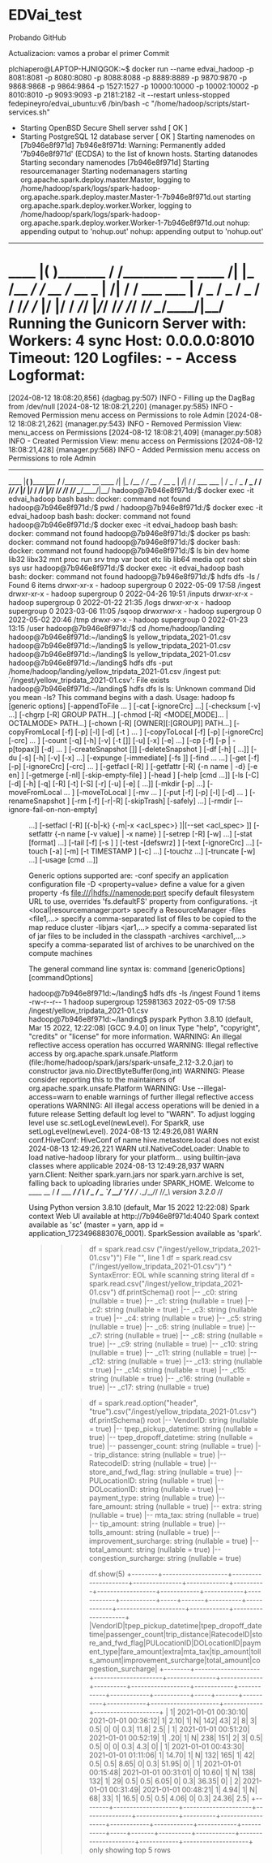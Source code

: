 # EDVai_test
Probando GitHub

Actualizacion: vamos a probar el primer Commit

plchiapero@LAPTOP-HJNIQGOK:~$ docker run --name edvai_hadoop -p 8081:8081 -p 8080:8080 -p 8088:8088 -p 8889:8889 -p 9870:9870 -p 9868:9868 -p 9864:9864 -p 1527:1527 -p 10000:10000 -p 10002:10002 -p 8010:8010 -p 9093:9093 -p 2181:2182 -it --restart unless-stopped fedepineyro/edvai_ubuntu:v6 /bin/bash -c "/home/hadoop/scripts/start-services.sh"
 * Starting OpenBSD Secure Shell server sshd                                                                     [ OK ]
 * Starting PostgreSQL 12 database server                                                                        [ OK ]
Starting namenodes on [7b946e8f971d]
7b946e8f971d: Warning: Permanently added '7b946e8f971d' (ECDSA) to the list of known hosts.
Starting datanodes
Starting secondary namenodes [7b946e8f971d]
Starting resourcemanager
Starting nodemanagers
starting org.apache.spark.deploy.master.Master, logging to /home/hadoop/spark/logs/spark-hadoop-org.apache.spark.deploy.master.Master-1-7b946e8f971d.out
starting org.apache.spark.deploy.worker.Worker, logging to /home/hadoop/spark/logs/spark-hadoop-org.apache.spark.deploy.worker.Worker-1-7b946e8f971d.out
nohup: appending output to 'nohup.out'
nohup: appending output to 'nohup.out'
  ____________       _____________
 ____    |__( )_________  __/__  /________      __
____  /| |_  /__  ___/_  /_ __  /_  __ \_ | /| / /
___  ___ |  / _  /   _  __/ _  / / /_/ /_ |/ |/ /
 _/_/  |_/_/  /_/    /_/    /_/  \____/____/|__/
Running the Gunicorn Server with:
Workers: 4 sync
Host: 0.0.0.0:8010
Timeout: 120
Logfiles: - -
Access Logformat:
=================================================================
[2024-08-12 18:08:20,856] {dagbag.py:507} INFO - Filling up the DagBag from /dev/null
[2024-08-12 18:08:21,220] {manager.py:585} INFO - Removed Permission menu access on Permissions to role Admin
[2024-08-12 18:08:21,262] {manager.py:543} INFO - Removed Permission View: menu_access on Permissions
[2024-08-12 18:08:21,409] {manager.py:508} INFO - Created Permission View: menu access on Permissions
[2024-08-12 18:08:21,428] {manager.py:568} INFO - Added Permission menu access on Permissions to role Admin
  ____________       _____________
 ____    |__( )_________  __/__  /________      __
____  /| |_  /__  ___/_  /_ __  /_  __ \_ | /| / /
___  ___ |  / _  /   _  __/ _  / / /_/ /_ |/ |/ /
 _/_/  |_/_/  /_/    /_/    /_/  \____/____/|__/
hadoop@7b946e8f971d:/$ docker exec -it edvai_hadoop bash
bash: docker: command not found
hadoop@7b946e8f971d:/$ pwd
/
hadoop@7b946e8f971d:/$ docker exec -it edvai_hadoop bash
bash: docker: command not found
hadoop@7b946e8f971d:/$ docker exec -it edvai_hadoop bash
bash: docker: command not found
hadoop@7b946e8f971d:/$ docker ps
bash: docker: command not found
hadoop@7b946e8f971d:/$ docker
bash: docker: command not found
hadoop@7b946e8f971d:/$ ls
bin   dev  home  lib32  libx32  mnt  proc  run   srv  tmp  var
boot  etc  lib   lib64  media   opt  root  sbin  sys  usr
hadoop@7b946e8f971d:/$ docker exec -it edvai_hadoop bash
bash: docker: command not found
hadoop@7b946e8f971d:/$ hdfs dfs -ls /
Found 6 items
drwxr-xr-x   - hadoop supergroup          0 2022-05-09 17:58 /ingest
drwxr-xr-x   - hadoop supergroup          0 2022-04-26 19:51 /inputs
drwxr-xr-x   - hadoop supergroup          0 2022-01-22 21:35 /logs
drwxr-xr-x   - hadoop supergroup          0 2023-03-06 11:05 /sqoop
drwxrwxr-x   - hadoop supergroup          0 2022-05-02 20:46 /tmp
drwxr-xr-x   - hadoop supergroup          0 2022-01-23 13:15 /user
hadoop@7b946e8f971d:/$ cd /home/hadoop/landing
hadoop@7b946e8f971d:~/landing$ ls
yellow_tripdata_2021-01.csv
hadoop@7b946e8f971d:~/landing$ ls
yellow_tripdata_2021-01.csv
hadoop@7b946e8f971d:~/landing$ ls
yellow_tripdata_2021-01.csv
hadoop@7b946e8f971d:~/landing$ hdfs dfs -put /home/hadoop/landing/yellow_tripdata_2021-01.csv /ingest
put: `/ingest/yellow_tripdata_2021-01.csv': File exists
hadoop@7b946e8f971d:~/landing$ hdfs dfs ls
ls: Unknown command
Did you mean -ls?  This command begins with a dash.
Usage: hadoop fs [generic options]
        [-appendToFile <localsrc> ... <dst>]
        [-cat [-ignoreCrc] <src> ...]
        [-checksum [-v] <src> ...]
        [-chgrp [-R] GROUP PATH...]
        [-chmod [-R] <MODE[,MODE]... | OCTALMODE> PATH...]
        [-chown [-R] [OWNER][:[GROUP]] PATH...]
        [-copyFromLocal [-f] [-p] [-l] [-d] [-t <thread count>] <localsrc> ... <dst>]
        [-copyToLocal [-f] [-p] [-ignoreCrc] [-crc] <src> ... <localdst>]
        [-count [-q] [-h] [-v] [-t [<storage type>]] [-u] [-x] [-e] <path> ...]
        [-cp [-f] [-p | -p[topax]] [-d] <src> ... <dst>]
        [-createSnapshot <snapshotDir> [<snapshotName>]]
        [-deleteSnapshot <snapshotDir> <snapshotName>]
        [-df [-h] [<path> ...]]
        [-du [-s] [-h] [-v] [-x] <path> ...]
        [-expunge [-immediate] [-fs <path>]]
        [-find <path> ... <expression> ...]
        [-get [-f] [-p] [-ignoreCrc] [-crc] <src> ... <localdst>]
        [-getfacl [-R] <path>]
        [-getfattr [-R] {-n name | -d} [-e en] <path>]
        [-getmerge [-nl] [-skip-empty-file] <src> <localdst>]
        [-head <file>]
        [-help [cmd ...]]
        [-ls [-C] [-d] [-h] [-q] [-R] [-t] [-S] [-r] [-u] [-e] [<path> ...]]
        [-mkdir [-p] <path> ...]
        [-moveFromLocal <localsrc> ... <dst>]
        [-moveToLocal <src> <localdst>]
        [-mv <src> ... <dst>]
        [-put [-f] [-p] [-l] [-d] <localsrc> ... <dst>]
        [-renameSnapshot <snapshotDir> <oldName> <newName>]
        [-rm [-f] [-r|-R] [-skipTrash] [-safely] <src> ...]
        [-rmdir [--ignore-fail-on-non-empty] <dir> ...]
        [-setfacl [-R] [{-b|-k} {-m|-x <acl_spec>} <path>]|[--set <acl_spec> <path>]]
        [-setfattr {-n name [-v value] | -x name} <path>]
        [-setrep [-R] [-w] <rep> <path> ...]
        [-stat [format] <path> ...]
        [-tail [-f] [-s <sleep interval>] <file>]
        [-test -[defswrz] <path>]
        [-text [-ignoreCrc] <src> ...]
        [-touch [-a] [-m] [-t TIMESTAMP ] [-c] <path> ...]
        [-touchz <path> ...]
        [-truncate [-w] <length> <path> ...]
        [-usage [cmd ...]]

Generic options supported are:
-conf <configuration file>        specify an application configuration file
-D <property=value>               define a value for a given property
-fs <file:///|hdfs://namenode:port> specify default filesystem URL to use, overrides 'fs.defaultFS' property from configurations.
-jt <local|resourcemanager:port>  specify a ResourceManager
-files <file1,...>                specify a comma-separated list of files to be copied to the map reduce cluster
-libjars <jar1,...>               specify a comma-separated list of jar files to be included in the classpath
-archives <archive1,...>          specify a comma-separated list of archives to be unarchived on the compute machines

The general command line syntax is:
command [genericOptions] [commandOptions]

hadoop@7b946e8f971d:~/landing$ hdfs dfs -ls /ingest
Found 1 items
-rw-r--r--   1 hadoop supergroup  125981363 2022-05-09 17:58 /ingest/yellow_tripdata_2021-01.csv
hadoop@7b946e8f971d:~/landing$ pyspark
Python 3.8.10 (default, Mar 15 2022, 12:22:08)
[GCC 9.4.0] on linux
Type "help", "copyright", "credits" or "license" for more information.
WARNING: An illegal reflective access operation has occurred
WARNING: Illegal reflective access by org.apache.spark.unsafe.Platform (file:/home/hadoop/spark/jars/spark-unsafe_2.12-3.2.0.jar) to constructor java.nio.DirectByteBuffer(long,int)
WARNING: Please consider reporting this to the maintainers of org.apache.spark.unsafe.Platform
WARNING: Use --illegal-access=warn to enable warnings of further illegal reflective access operations
WARNING: All illegal access operations will be denied in a future release
Setting default log level to "WARN".
To adjust logging level use sc.setLogLevel(newLevel). For SparkR, use setLogLevel(newLevel).
2024-08-13 12:49:26,081 WARN conf.HiveConf: HiveConf of name hive.metastore.local does not exist
2024-08-13 12:49:26,221 WARN util.NativeCodeLoader: Unable to load native-hadoop library for your platform... using builtin-java classes where applicable
2024-08-13 12:49:28,937 WARN yarn.Client: Neither spark.yarn.jars nor spark.yarn.archive is set, falling back to uploading libraries under SPARK_HOME.
Welcome to
      ____              __
     / __/__  ___ _____/ /__
    _\ \/ _ \/ _ `/ __/  '_/
   /__ / .__/\_,_/_/ /_/\_\   version 3.2.0
      /_/

Using Python version 3.8.10 (default, Mar 15 2022 12:22:08)
Spark context Web UI available at http://7b946e8f971d:4040
Spark context available as 'sc' (master = yarn, app id = application_1723496883076_0001).
SparkSession available as 'spark'.
>>> df = spark.read.csv ("/ingest/yellow_tripdata_2021-01.csv")")
  File "<stdin>", line 1
    df = spark.read.csv ("/ingest/yellow_tripdata_2021-01.csv")")
                                                                ^
SyntaxError: EOL while scanning string literal
>>> df = spark.read.csv("/ingest/yellow_tripdata_2021-01.csv")
>>> df.printSchema()
root
 |-- _c0: string (nullable = true)
 |-- _c1: string (nullable = true)
 |-- _c2: string (nullable = true)
 |-- _c3: string (nullable = true)
 |-- _c4: string (nullable = true)
 |-- _c5: string (nullable = true)
 |-- _c6: string (nullable = true)
 |-- _c7: string (nullable = true)
 |-- _c8: string (nullable = true)
 |-- _c9: string (nullable = true)
 |-- _c10: string (nullable = true)
 |-- _c11: string (nullable = true)
 |-- _c12: string (nullable = true)
 |-- _c13: string (nullable = true)
 |-- _c14: string (nullable = true)
 |-- _c15: string (nullable = true)
 |-- _c16: string (nullable = true)
 |-- _c17: string (nullable = true)

>>> df = spark.read.option("header", "true").csv("/ingest/yellow_tripdata_2021-01.csv")
>>> df.printSchema()
root
 |-- VendorID: string (nullable = true)
 |-- tpep_pickup_datetime: string (nullable = true)
 |-- tpep_dropoff_datetime: string (nullable = true)
 |-- passenger_count: string (nullable = true)
 |-- trip_distance: string (nullable = true)
 |-- RatecodeID: string (nullable = true)
 |-- store_and_fwd_flag: string (nullable = true)
 |-- PULocationID: string (nullable = true)
 |-- DOLocationID: string (nullable = true)
 |-- payment_type: string (nullable = true)
 |-- fare_amount: string (nullable = true)
 |-- extra: string (nullable = true)
 |-- mta_tax: string (nullable = true)
 |-- tip_amount: string (nullable = true)
 |-- tolls_amount: string (nullable = true)
 |-- improvement_surcharge: string (nullable = true)
 |-- total_amount: string (nullable = true)
 |-- congestion_surcharge: string (nullable = true)

>>> df.show(5)
+--------+--------------------+---------------------+---------------+-------------+----------+------------------+------------+------------+------------+-----------+-----+-------+----------+------------+---------------------+------------+--------------------+
|VendorID|tpep_pickup_datetime|tpep_dropoff_datetime|passenger_count|trip_distance|RatecodeID|store_and_fwd_flag|PULocationID|DOLocationID|payment_type|fare_amount|extra|mta_tax|tip_amount|tolls_amount|improvement_surcharge|total_amount|congestion_surcharge|
+--------+--------------------+---------------------+---------------+-------------+----------+------------------+------------+------------+------------+-----------+-----+-------+----------+------------+---------------------+------------+--------------------+
|       1| 2021-01-01 00:30:10|  2021-01-01 00:36:12|              1|         2.10|         1|                 N|         142|          43|           2|          8|    3|    0.5|         0|           0|                  0.3|        11.8|                 2.5|
|       1| 2021-01-01 00:51:20|  2021-01-01 00:52:19|              1|          .20|         1|                 N|         238|         151|           2|          3|  0.5|    0.5|         0|           0|                  0.3|         4.3|                   0|
|       1| 2021-01-01 00:43:30|  2021-01-01 01:11:06|              1|        14.70|         1|                 N|         132|         165|           1|         42|  0.5|    0.5|      8.65|           0|                  0.3|       51.95|                   0|
|       1| 2021-01-01 00:15:48|  2021-01-01 00:31:01|              0|        10.60|         1|                 N|         138|         132|           1|         29|  0.5|    0.5|      6.05|           0|                  0.3|       36.35|                   0|
|       2| 2021-01-01 00:31:49|  2021-01-01 00:48:21|              1|         4.94|         1|                 N|          68|          33|           1|       16.5|  0.5|    0.5|      4.06|           0|                  0.3|       24.36|                 2.5|
+--------+--------------------+---------------------+---------------+-------------+----------+------------------+------------+------------+------------+-----------+-----+-------+----------+------------+---------------------+------------+--------------------+
only showing top 5 rows
